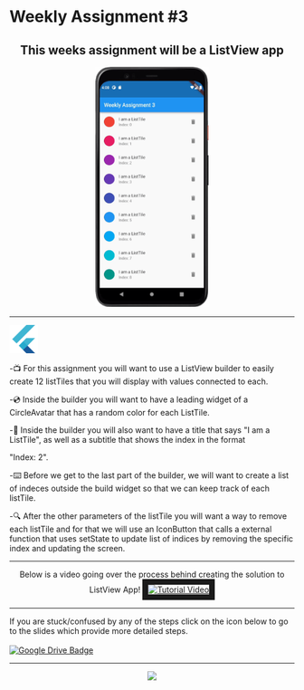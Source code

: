 # Weekly Assignment #3

<div id="header" align="center">
<h2>
  This weeks assignment will be a ListView app
</h2>
</div>

  
 <div align="center">
<img src = "https://github.com/SiGMobileUIUC/WeeklyAssignments/blob/main/pictures/weekly_assignment_3.gif?raw=true" width= "200"/>
</div>

---

<div align="left">
<div>
<img src = "https://raw.githubusercontent.com/devicons/devicon/master/icons/flutter/flutter-original.svg" width = "50px"> 
</div>

-:tv: For this assignment you will want to use a ListView builder to easily create 12 listTiles that you will display with values connected to each.

-:cd: Inside the builder you will want to have a leading widget of a CircleAvatar that has a random color for each ListTile.

-:book: Inside the builder you will also want to have a title that says "I am a ListTile", as well as a subtitle that shows the index in the format    

"Index: 2".

-:keyboard: Before we get to the last part of the builder, we will want to create a list<int> of indeces outside the build widget so that we can keep track of each listTile.

-:mag: After the other parameters of the listTile you will want a way to remove each listTile and for that we will use an IconButton that calls a external function that uses setState to update list of indices by removing the specific index and updating the screen.

---

<div align="center">
Below is a video going over the process behind creating the solution to ListView App!

<a href="https://www.youtube.com/watch?v=dxjXUnrz_vw">
  <img src="https://img.youtube.com/vi/dxjXUnrz_vw/0.jpg" 
       alt="Tutorial Video" 
       width="240" 
       height="180" 
       border="10" />
</a>
</div>

---

<div align="left">
If you are stuck/confused by any of the steps click on the icon below to go to the slides which provide more detailed steps.

</div>

<div>
&nbsp;
</div> 

<div align="left">
<a href="https://docs.google.com/presentation/d/1DkN3cesyVT8BxITnixO0JImJifSX3G7BcAeYc-nCjB8/edit?usp=sharing">
    <img src="https://img.shields.io/badge/Slides-yellow?style=for-the-badge&logo=google drive&logoColor=white" alt="Google Drive Badge"/>
    
</div>

---

<div align="center">
 <img src="https://media.giphy.com/media/qjj4xrA1STjfa/giphy.gif" width="200"/>
</div>

